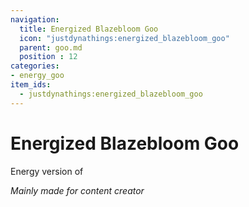 ```yaml
---
navigation:
  title: Energized Blazebloom Goo
  icon: "justdynathings:energized_blazebloom_goo"
  parent: goo.md
  position : 12
categories:
- energy_goo
item_ids:
  - justdynathings:energized_blazebloom_goo
---
```


# Energized Blazebloom Goo

Energy version of <ItemLink id="justdirethings:gooblock_tier3"/>

*Mainly made for content creator*

<RecipeFor id="justdynathings:energized_blazebloom_goo" />